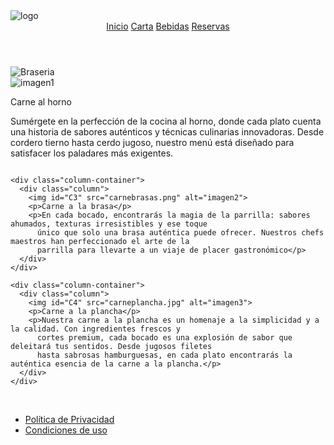 <!DOCTYPE html>
<html lang="es">

<head>
  <meta charset="utf-8">
  <meta name="viewport" content="width=device-width, initial-scale=1.0">
  <meta name="description"
    content="Disfruta de una experiencia culinaria inigualable en El Templo Cárnico, donde la pasión por la carne se fusiona con la excelencia en cada plato. Explora nuestro menú de sabores intensos y descubre el auténtico arte de la parrilla. ¡Bienvenido a tu santuario de placer gastronómico!">

  <title>Templo Carnico</title>
  <link href="style.css" rel="stylesheet" type="text/css">
</head>

<body>
  <div class="div1">
    <div class="img-div">
      <img id="C1" src="templocarnico.jpeg" alt="logo">
    </div>
    <header>
      <nav>
        <a href="inicio">Inicio</a>
        <a href="carta.md">Carta</a>
        <a href="bebida.html">Bebidas</a>
        <a href="reserva.html">Reservas</a>
      </nav>
    </header>
  </div>

  <div class="div3">
    <img id="img1" src="logobraseria2.png" alt="Braseria">
  </div>

  <div class="div4">
    <div class="column-container">
      <div class="column">
        <img id="C2" src="carnehorno.jpg" alt="imagen1">
        <p>Carne al horno</p>
        <p>Sumérgete en la perfección de la cocina al horno, donde cada plato cuenta una historia de sabores auténticos
          y técnicas culinarias innovadoras. Desde cordero tierno hasta cerdo jugoso, nuestro menú está diseñado para
          satisfacer los paladares más exigentes.</p>
      </div>
    </div>

    <div class="column-container">
      <div class="column">
        <img id="C3" src="carnebrasas.png" alt="imagen2">
        <p>Carne a la brasa</p>
        <p>En cada bocado, encontrarás la magia de la parrilla: sabores ahumados, texturas irresistibles y ese toque
          único que solo una brasa auténtica puede ofrecer. Nuestros chefs maestros han perfeccionado el arte de la
          parrilla para llevarte a un viaje de placer gastronómico</p>
      </div>
    </div>

    <div class="column-container">
      <div class="column">
        <img id="C4" src="carneplancha.jpg" alt="imagen3">
        <p>Carne a la plancha</p>
        <p>Nuestra carne a la plancha es un homenaje a la simplicidad y a la calidad. Con ingredientes frescos y
          cortes premium, cada bocado es una explosión de sabor que deleitará tus sentidos. Desde jugosos filetes
          hasta sabrosas hamburguesas, en cada plato encontrarás la auténtica esencia de la carne a la plancha.</p>
      </div>
    </div>
  </div>
  <br>

  <div class="div5">
    <ul>
      <li><a href="gdpr_main.html">Política de Privacidad</a></li>
      <li><a href="condiciones_uso.html">Condiciones de uso</a></li>
    </ul>
  </div>
</body>

</html>
